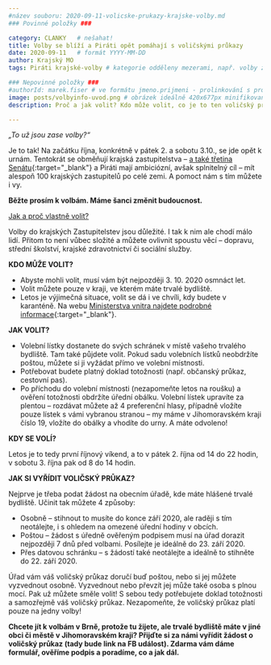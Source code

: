 ```yaml
---
#název souboru: 2020-09-11-volicske-prukazy-krajske-volby.md
### Povinné položky ###

category: CLANKY   # nešahat!
title: Volby se blíží a Piráti opět pomáhají s voličskými průkazy
date: 2020-09-11   # formát YYYY-MM-DD
author: Krajský MO
tags: Piráti krajské-volby # kategorie odděleny mezerami, např. volby zemědělství životní-prostředí piráti (viz https://jihomoravsky.pirati.cz/tags/)

### Nepovinné položky ###
#authorId: marek.fiser # ve formátu jmeno.prijmeni - prolinkování s profilem přes uid
image: posts/volbyinfo-uvod.png # obrázek ideálně 420x677px minifikovaný přes https://tinypng.com/
description: Proč a jak volit? Kdo může volit, co je to ten voličský průkaz a jak ho získáte?

---
```


*„To už jsou zase volby?“*

Je to tak! Na začátku října, konkrétně v pátek 2. a sobotu 3.10., se jde opět k urnám. Tentokrát se obměňují krajská zastupitelstva – [a také třetina Senátu](https://www.kaderavek.cz/){:target="_blank"} a Piráti mají ambiciózní, avšak splnitelný cíl – mít alespoň 100 krajských zastupitelů po celé zemi. A pomoct nám s tím můžete i vy.

**Běžte prosím k volbám. Máme šanci změnit budoucnost.**

<ins>Jak a proč vlastně volit?</ins>

Volby do krajských Zastupitelstev jsou důležité. I tak k nim ale chodí málo lidí. Přitom to není vůbec složité a můžete ovlivnit spoustu věcí – dopravu, střední školství, krajské zdravotnictví či sociální služby. 

**KDO MŮŽE VOLIT?**

- Abyste mohli volit, musí vám být nejpozději 3. 10. 2020 osmnáct let.
- Volit můžete pouze v kraji, ve kterém máte trvalé bydliště.
- Letos je výjimečná situace, volit se dá i ve chvíli, kdy budete v karanténě. Na webu [Ministerstva vnitra najdete podrobné informace](https://www.mvcr.cz/clanek/hlasovani-z-auta-v-zarizeni-socialnich-sluzeb-a-do-prenosne-schranky-vnitro-naslo-shodu-pro-hlasovani-lidi-v-karantene.aspx){:target="_blank"}.

**JAK VOLIT?**

- Volební lístky dostanete do svých schránek v místě vašeho trvalého bydliště. Tam také půjdete volit. Pokud sadu volebních lístků neobdržíte poštou, můžete si ji vyžádat přímo ve volební místnosti.
- Potřebovat budete platný doklad totožnosti (např. občanský průkaz, cestovní pas).
- Po příchodu do volební místnosti (nezapomeňte letos na roušku) a ověření totožnosti obdržíte úřední obálku. Volební lístek upravíte za plentou – rozdávat můžete až 4 preferenční hlasy, případně vložíte pouze lístek s vámi vybranou stranou – my máme v Jihomoravském kraji číslo 19, vložíte do obálky a vhodíte do urny. A máte odvoleno!

**KDY SE VOLÍ?**

Letos je to tedy první říjnový víkend, a to v pátek 2. října od 14 do 22 hodin, v sobotu 3. října pak od 8 do 14 hodin.

**JAK SI VYŘÍDIT VOLIČSKÝ PRŮKAZ?**

Nejprve je třeba podat žádost na obecním úřadě, kde máte hlášené trvalé bydliště. Učinit tak můžete 4 způsoby:
- Osobně – stihnout to musíte do konce září 2020, ale raději s tím neotálejte, i s ohledem na omezené úřední hodiny v obcích.
- Poštou – žádost s úředně ověřeným podpisem musí na úřad dorazit nejpozději 7 dnů před volbami. Posílejte je ideálně do 23. září 2020.
- Přes datovou schránku – s žádostí také neotálejte a ideálně to stihněte do 22. září 2020.

Úřad vám váš voličský průkaz doručí buď poštou, nebo si jej můžete vyzvednout osobně. Vyzvednout nebo převzít jej může také osoba s plnou mocí. 
Pak už můžete směle volit! S sebou tedy potřebujete doklad totožnosti a samozřejmě váš voličský průkaz. Nezapomeňte, že voličský průkaz platí pouze na jedny volby! 

**Chcete jít k volbám v Brně, protože tu žijete, ale trvalé bydliště máte v jiné obci či městě v Jihomoravském kraji? Přijďte si za námi vyřídit žádost o voličský průkaz (tady bude link na FB událost). Zdarma vám dáme formulář, ověříme podpis a poradíme, co a jak dál.**
